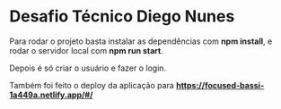 # Desafio Técnico Diego Nunes

Para rodar o projeto basta instalar as dependências com **npm install**, e rodar o servidor local com **npm run start**. 

Depois é só criar o usuário e fazer o login.

Também foi feito o deploy da aplicação para **https://focused-bassi-1a449a.netlify.app/#/**